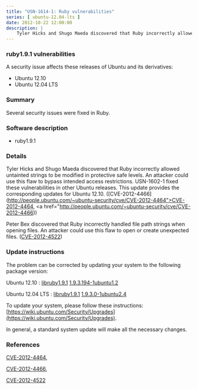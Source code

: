 ```yaml
---
title: "USN-1614-1: Ruby vulnerabilities"
series: [ ubuntu-12.04-lts ]
date: 2012-10-22 12:00:00
description: |
    Tyler Hicks and Shugo Maeda discovered that Ruby incorrectly allowed untainted strings to be modified in protective safe levels. An attacker could use this flaw to bypass intended access restrictions. USN-1602-1 fixed these vulnerabilities in other Ubuntu releases. This update provides the corresponding updates for Ubuntu 12.10. ([CVE-2012-4466](http://people.ubuntu.com/~ubuntu-security/cve/CVE-2012-4464">CVE-2012-4464</a>, <a href="http://people.ubuntu.com/~ubuntu-security/cve/CVE-2012-4466))
--- 
```

 
### ruby1.9.1 vulnerabilities

A security issue affects these releases of Ubuntu and its derivatives:

* Ubuntu 12.10
* Ubuntu 12.04 LTS

### Summary

Several security issues were fixed in Ruby. 

### Software description

* ruby1.9.1 

### Details

Tyler Hicks and Shugo Maeda discovered that Ruby incorrectly allowed untainted strings to be modified in protective safe levels. An attacker could use this flaw to bypass intended access restrictions. USN-1602-1 fixed these vulnerabilities in other Ubuntu releases. This update provides the corresponding updates for Ubuntu 12.10. ([CVE-2012-4466](http://people.ubuntu.com/~ubuntu-security/cve/CVE-2012-4464">CVE-2012-4464</a>, <a href="http://people.ubuntu.com/~ubuntu-security/cve/CVE-2012-4466))

Peter Bex discovered that Ruby incorrectly handled file path strings when opening files. An attacker could use this flaw to open or create unexpected files. ([CVE-2012-4522](http://people.ubuntu.com/~ubuntu-security/cve/CVE-2012-4522)) 

### Update instructions

The problem can be corrected by updating your system to the following package version:

Ubuntu 12.10
 : [libruby1.9.1](https://launchpad.net/ubuntu/+source/ruby1.9.1) <span> [1.9.3.194-1ubuntu1.2](https://launchpad.net/ubuntu/+source/ruby1.9.1/1.9.3.194-1ubuntu1.2) </span> 

Ubuntu 12.04 LTS
 : [libruby1.9.1](https://launchpad.net/ubuntu/+source/ruby1.9.1) <span> [1.9.3.0-1ubuntu2.4](https://launchpad.net/ubuntu/+source/ruby1.9.1/1.9.3.0-1ubuntu2.4) </span> 

To update your system, please follow these instructions: [https://wiki.ubuntu.com/Security/Upgrades](https://wiki.ubuntu.com/Security/Upgrades).

In general, a standard system update will make all the necessary changes. 

### References

 [CVE-2012-4464](http://people.ubuntu.com/~ubuntu-security/cve/CVE-2012-4464), 

 [CVE-2012-4466](http://people.ubuntu.com/~ubuntu-security/cve/CVE-2012-4466), 

 [CVE-2012-4522](http://people.ubuntu.com/~ubuntu-security/cve/CVE-2012-4522)
 
